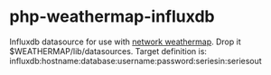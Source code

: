 php-weathermap-influxdb
=======================

Influxdb datasource for use with [network weathermap](http://www.network-weathermap.com/). Drop it $WEATHERMAP/lib/datasources. 
Target definition is: influxdb:hostname:database:username:password:seriesin:seriesout
